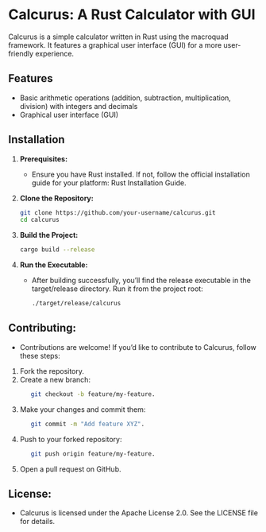 # Calcurus: A Rust Calculator with GUI

Calcurus is a simple calculator written in Rust using the macroquad framework. It features a graphical user interface (GUI) for a more user-friendly experience.

## Features

- Basic arithmetic operations (addition, subtraction, multiplication, division) with integers and decimals
- Graphical user interface (GUI)

## Installation

1. **Prerequisites:**
   - Ensure you have Rust installed. If not, follow the official installation guide for your platform: Rust Installation Guide.

2. **Clone the Repository:**
   ```bash
   git clone https://github.com/your-username/calcurus.git
   cd calcurus

3. **Build the Project:**
   ```bash
   cargo build --release

4. **Run the Executable:**
   - After building successfully, you’ll find the release executable in the target/release directory. Run it from the project root:
      ```bash
      ./target/release/calcurus

## Contributing:
   - Contributions are welcome! If you’d like to contribute to Calcurus, follow these steps:
   1. Fork the repository.
   2. Create a new branch: 
      ```bash
         git checkout -b feature/my-feature.
   3. Make your changes and commit them: 
      ```bash
         git commit -m "Add feature XYZ".
   4. Push to your forked repository: 
      ```bash
         git push origin feature/my-feature.
   5. Open a pull request on GitHub.

## License:
   - Calcurus is licensed under the Apache License 2.0. See the LICENSE file for details.
